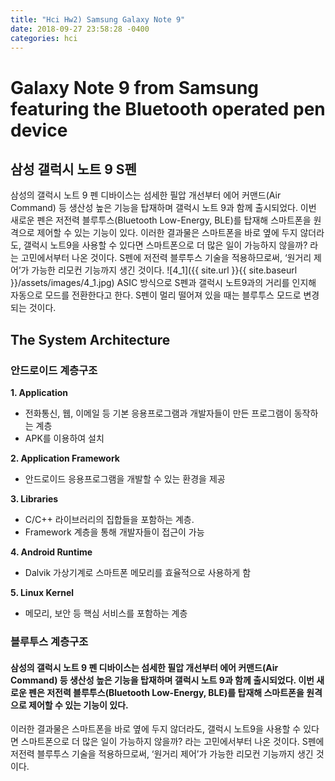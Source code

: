 ```yaml
---
title: "Hci Hw2) Samsung Galaxy Note 9"
date: 2018-09-27 23:58:28 -0400
categories: hci
---
```

# Galaxy Note 9 from Samsung featuring the Bluetooth operated pen device

## 삼성 갤럭시 노트 9 S펜
삼성의 갤럭시 노트 9 펜 디바이스는 섬세한 필압 개선부터 에어 커맨드(Air Command) 등 생산성 높은 기능을 탑재하며 갤럭시 노트 9과 함께 출시되었다. 이번 새로운 펜은 저전력 블루투스(Bluetooth Low-Energy, BLE)를 탑재해 스마트폰을 원격으로 제어할 수 있는 기능이 있다.
이러한 결과물은 스마트폰을 바로 옆에 두지 않더라도, 갤럭시 노트9을 사용할 수 있다면 스마트폰으로 더 많은 일이 가능하지 않을까? 라는 고민에서부터 나온 것이다. S펜에 저전력 블루투스 기술을 적용하므로써, ‘원거리 제어’가 가능한 리모컨 기능까지 생긴 것이다.
![4_1]({{ site.url }}{{ site.baseurl }}/assets/images/4_1.jpg)
ASIC 방식으로 S펜과 갤럭시 노트9과의 거리를 인지해 자동으로 모드를 전환한다고 한다. S펜이 멀리 떨어져 있을 때는 블루투스 모드로 변경되는 것이다.


## The System Architecture
### 안드로이드 계층구조
**1.	Application**
  * 전화통신, 웹, 이메일 등 기본 응용프로그램과 개발자들이 만든 프로그램이 동작하는 계층
  * APK를 이용하여 설치
  
**2.	Application Framework**
  * 안드로이드 응용프로그램을 개발할 수 있는 환경을 제공
  
**3.	Libraries**
  * C/C++ 라이브러리의 집합들을 포함하는 계층.
  * Framework 계층을 통해 개발자들이 접근이 가능
  
**4.	Android Runtime**
  * Dalvik 가상기계로 스마트폰 메모리를 효율적으로 사용하게 함
  
**5.	Linux Kernel**
  * 메모리, 보안 등 핵심 서비스를 포함하는 계층

### 블루투스 계층구조
#### 삼성의 갤럭시 노트 9 펜 디바이스는 섬세한 필압 개선부터 에어 커맨드(Air Command) 등 생산성 높은 기능을 탑재하며 갤럭시 노트 9과 함께 출시되었다. 이번 새로운 펜은 저전력 블루투스(Bluetooth Low-Energy, BLE)를 탑재해 스마트폰을 원격으로 제어할 수 있는 기능이 있다.
이러한 결과물은 스마트폰을 바로 옆에 두지 않더라도, 갤럭시 노트9을 사용할 수 있다면 스마트폰으로 더 많은 일이 가능하지 않을까? 라는 고민에서부터 나온 것이다.
S펜에 저전력 블루투스 기술을 적용하므로써, ‘원거리 제어’가 가능한 리모컨 기능까지 생긴 것이다.


